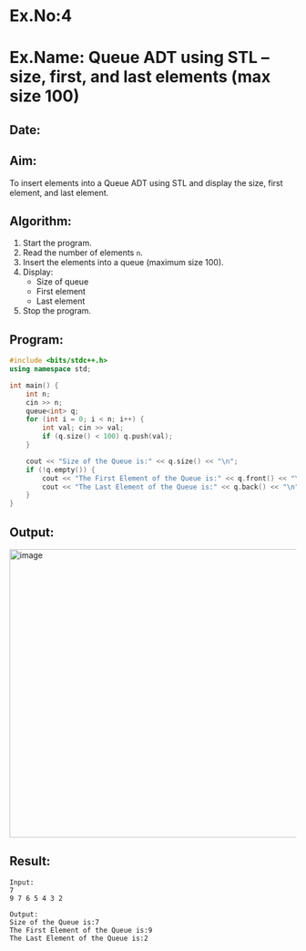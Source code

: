 # Ex.No:4  
# Ex.Name: Queue ADT using STL – size, first, and last elements (max size 100)  

## Date:  

## Aim:  
To insert elements into a Queue ADT using STL and display the size, first element, and last element.  

## Algorithm:  
1. Start the program.  
2. Read the number of elements `n`.  
3. Insert the elements into a queue (maximum size 100).  
4. Display:  
   - Size of queue  
   - First element  
   - Last element  
5. Stop the program.  

## Program:
```cpp
#include <bits/stdc++.h>
using namespace std;

int main() {
    int n; 
    cin >> n;
    queue<int> q;
    for (int i = 0; i < n; i++) {
        int val; cin >> val;
        if (q.size() < 100) q.push(val);
    }

    cout << "Size of the Queue is:" << q.size() << "\n";
    if (!q.empty()) {
        cout << "The First Element of the Queue is:" << q.front() << "\n";
        cout << "The Last Element of the Queue is:" << q.back() << "\n";
    }
}
```

## Output:
<img width="857" height="506" alt="image" src="https://github.com/user-attachments/assets/905d6ebb-1186-49cc-8586-ab9d65ac4810" />

## Result:
```
Input:
7
9 7 6 5 4 3 2

Output:
Size of the Queue is:7
The First Element of the Queue is:9
The Last Element of the Queue is:2
```
